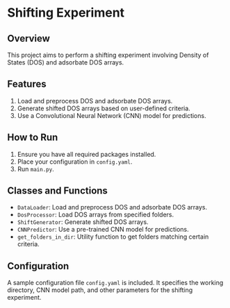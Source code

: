 # Shifting Experiment

## Overview

This project aims to perform a shifting experiment involving Density of States (DOS) and adsorbate DOS arrays.

## Features

1. Load and preprocess DOS and adsorbate DOS arrays.
2. Generate shifted DOS arrays based on user-defined criteria.
3. Use a Convolutional Neural Network (CNN) model for predictions.

## How to Run

1. Ensure you have all required packages installed.
2. Place your configuration in `config.yaml`.
3. Run `main.py`.

## Classes and Functions

- `DataLoader`: Load and preprocess DOS and adsorbate DOS arrays.
- `DosProcessor`: Load DOS arrays from specified folders.
- `ShiftGenerator`: Generate shifted DOS arrays.
- `CNNPredictor`: Use a pre-trained CNN model for predictions.
- `get_folders_in_dir`: Utility function to get folders matching certain criteria.

## Configuration

A sample configuration file `config.yaml` is included. It specifies the working directory, CNN model path, and other parameters for the shifting experiment.
